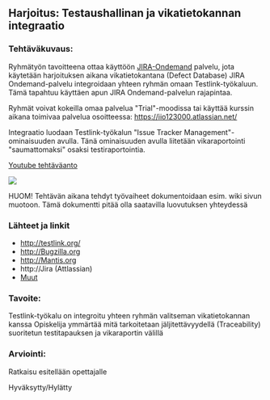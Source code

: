 ## Harjoitus:  Testaushallinan ja vikatietokannan integraatio

### Tehtäväkuvaus:

Ryhmätyön tavoitteena ottaa käyttöön [JIRA-Ondemand](https://www.atlassian.com/ondemand/signup/form) palvelu, jota käytetään harjoituksen aikana vikatietokantana (Defect Database) JIRA Ondemand-palvelu integroidaan yhteen ryhmän omaan Testlink-työkaluun. Tämä tapahtuu käyttäen apun JIRA Ondemand-palvelun rajapintaa. 

Ryhmät voivat kokeilla omaa palvelua "Trial"-moodissa tai käyttää kurssin aikana toimivaa palvelua osoitteessa: https://iio123000.atlassian.net/

Integraatio luodaan Testlink-työkalun "Issue Tracker Management"-ominaisuuden avulla. Tänä ominaisuuden avulla liitetään vikaraportointi "saumattomaksi" osaksi testiraportointia. 

[Youtube tehtäväanto](https://www.youtube.com/watch?v=XX1oiuCnehY)




![](http://i.imgur.com/6aFA684.png)


HUOM! Tehtävän aikana tehdyt työvaiheet dokumentoidaan esim. wiki sivun muotoon. Tämä dokumentti pitää olla saatavilla luovutuksen yhteydessä

### Lähteet ja linkit

* http://testlink.org/
* http://Bugzilla.org
* http://Mantis.org
* http://Jira (Attlassian)
* [Muut](https://github.com/TestLinkOpenSourceTRMS/testlink-code/tree/testlink_1_9/lib/issuetrackerintegration)


### Tavoite:

Testlink-työkalu on integroitu yhteen ryhmän valitseman vikatietokannan kanssa
Opiskelija ymmärtää mitä tarkoitetaan jäljitettävyydellä (Traceability) suoritetun testitapauksen ja vikaraportin välillä


### Arviointi:

Ratkaisu esitellään opettajalle  

Hyväksytty/Hylätty
